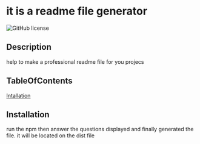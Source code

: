 # it is a readme file generator
  ![GitHub license](https://img.shields.io/badge/license-undefined-blue.svg)

  ## Description
  help to make a professional readme file for you projecs

  ## TableOfContents
  [Intallation](#installation)


  ## Installation
  run the npm then answer the questions displayed and finally generated the file. it will be located on the dist file
  